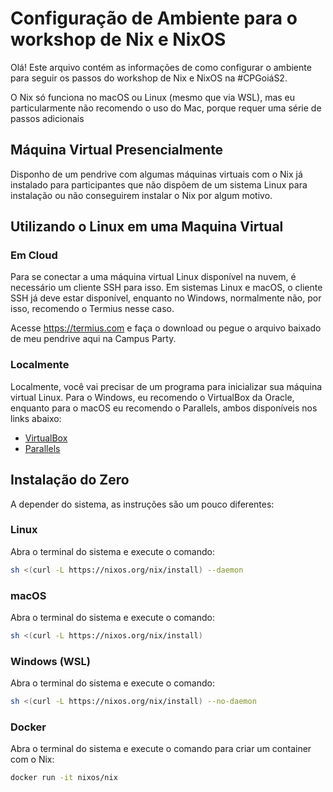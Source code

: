 # Configuração de Ambiente para o workshop de Nix e NixOS

Olá! Este arquivo contém as informações de como configurar o ambiente para seguir os passos do workshop de Nix e NixOS na #CPGoiáS2.

O Nix só funciona no macOS ou Linux (mesmo que via WSL), mas eu particularmente não recomendo o uso do Mac, porque requer uma série de passos adicionais

## Máquina Virtual Presencialmente

Disponho de um pendrive com algumas máquinas virtuais com o Nix já instalado para participantes que não dispõem de um sistema Linux para instalação ou não conseguirem instalar o Nix por algum motivo.

## Utilizando o Linux em uma Maquina Virtual

### Em Cloud

Para se conectar a uma máquina virtual Linux disponível na nuvem, é necessário um cliente SSH para isso.
Em sistemas Linux e macOS, o cliente SSH já deve estar disponível, enquanto no Windows, normalmente não, por isso, recomendo o Termius nesse caso.  

Acesse https://termius.com e faça o download ou pegue o arquivo baixado de meu pendrive aqui na Campus Party.

### Localmente

Localmente, você vai precisar de um programa para inicializar sua máquina virtual Linux. Para o Windows, eu recomendo o VirtualBox da Oracle, enquanto para o macOS eu recomendo o Parallels, ambos disponíveis nos links abaixo:

- [VirtualBox](https://www.virtualbox.org)
- [Parallels](https://www.parallels.com/br/)

## Instalação do Zero

A depender do sistema, as instruções são um pouco diferentes:

### Linux

Abra o terminal do sistema e execute o comando:
```bash
sh <(curl -L https://nixos.org/nix/install) --daemon
```

### macOS

Abra o terminal do sistema e execute o comando:
```bash
sh <(curl -L https://nixos.org/nix/install)
```

### Windows (WSL)

Abra o terminal do sistema e execute o comando:
```bash
sh <(curl -L https://nixos.org/nix/install) --no-daemon
```

### Docker

Abra o terminal do sistema e execute o comando para criar um container com o Nix:
```bash
docker run -it nixos/nix
```
